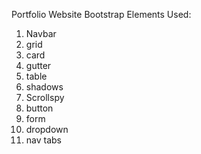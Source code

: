 Portfolio Website
Bootstrap Elements Used:
1. Navbar
2. grid
3. card
4. gutter
5. table
6. shadows
7. Scrollspy
8. button
9. form
10. dropdown
11. nav tabs
